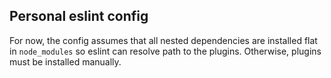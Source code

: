 ## Personal eslint config

For now, the config assumes that all nested dependencies are installed flat in `node_modules` so eslint can resolve path to the plugins. Otherwise, plugins must be installed manually.
